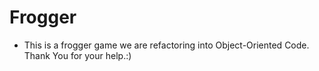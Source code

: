 # Frogger

* This is a frogger game we are refactoring into Object-Oriented Code.  Thank You for your help.:)
